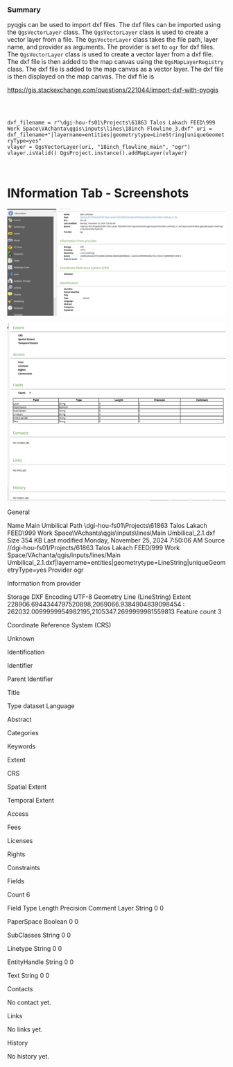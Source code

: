 ### Summary


pyqgis can be used to import dxf files. The dxf files can be imported using the `QgsVectorLayer` class. The `QgsVectorLayer` class is used to create a vector layer from a file. The `QgsVectorLayer` class takes the file path, layer name, and provider as arguments. The provider is set to `ogr` for dxf files. The `QgsVectorLayer` class is used to create a vector layer from a dxf file. The dxf file is then added to the map canvas using the `QgsMapLayerRegistry` class. The dxf file is added to the map canvas as a vector layer. The dxf file is then displayed on the map canvas. The dxf file is

https://gis.stackexchange.com/questions/221044/import-dxf-with-pyqgis

<code>

dxf_filename = r"\\dgi-hou-fs01\Projects\61863 Talos Lakach FEED\999 Work Space\VAchanta\qgis\inputs\lines\18inch Flowline_3.dxf"
uri = dxf_filename+"|layername=entities|geometrytype=LineString|uniqueGeometryType=yes"
vlayer = QgsVectorLayer(uri, "18inch_flowline_main", "ogr")
vlayer.isValid()
QgsProject.instance().addMapLayer(vlayer)

</code>

# INformation Tab - Screenshots
![alt text](image-1.png)

![alt text](image.png)

General

Name
Main Umbilical
Path
\\dgi-hou-fs01\Projects\61863 Talos Lakach FEED\999 Work Space\VAchanta\qgis\inputs\lines\Main Umbilical_2.1.dxf
Size
354 KB
Last modified
Monday, November 25, 2024 7:50:06 AM
Source
//dgi-hou-fs01/Projects/61863 Talos Lakach FEED/999 Work Space/VAchanta/qgis/inputs/lines/Main Umbilical_2.1.dxf|layername=entities|geometrytype=LineString|uniqueGeometryType=yes
Provider
ogr

Information from provider

Storage
DXF
Encoding
UTF-8
Geometry
Line (LineString)
Extent
228906.6944344797520898,2069066.9384904839098454 : 262032.0099999954982195,2105347.2699999981559813
Feature count
3

Coordinate Reference System (CRS)

Unknown

Identification

Identifier

Parent Identifier

Title

Type
dataset
Language

Abstract

Categories

Keywords

Extent

CRS

Spatial Extent

Temporal Extent

Access

Fees

Licenses

Rights

Constraints

Fields

Count
6

Field
Type
Length
Precision
Comment
Layer
String
0
0

PaperSpace
Boolean
0
0

SubClasses
String
0
0

Linetype
String
0
0

EntityHandle
String
0
0

Text
String
0
0

Contacts

No contact yet.

Links

No links yet.

History

No history yet.
